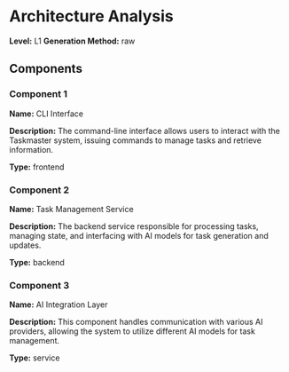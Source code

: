 # Architecture Analysis

**Level:** L1
**Generation Method:** raw

## Components

### Component 1

**Name:** CLI Interface

**Description:** The command-line interface allows users to interact with the Taskmaster system, issuing commands to manage tasks and retrieve information.

**Type:** frontend

### Component 2

**Name:** Task Management Service

**Description:** The backend service responsible for processing tasks, managing state, and interfacing with AI models for task generation and updates.

**Type:** backend

### Component 3

**Name:** AI Integration Layer

**Description:** This component handles communication with various AI providers, allowing the system to utilize different AI models for task management.

**Type:** service

